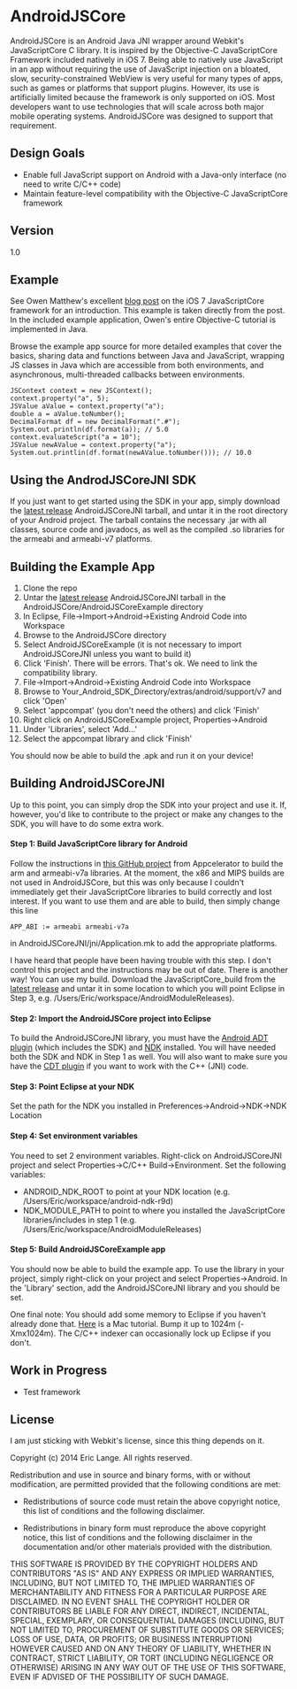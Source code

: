 AndroidJSCore
=============

AndroidJSCore is an Android Java JNI wrapper around Webkit's JavaScriptCore C library.
It is inspired by the Objective-C JavaScriptCore Framework included natively in
iOS 7.  Being able to natively use JavaScript in an app without requiring the use of
JavaScript injection on a bloated, slow, security-constrained WebView is very useful
for many types of apps, such as games or platforms that support plugins.  However, 
its use is artificially limited because the framework is only supported on iOS.  Most
developers want to use technologies that will scale across both major mobile
operating systems.  AndroidJSCore was designed to support that requirement.

Design Goals
------------
  - Enable full JavaScript support on Android with a Java-only interface (no need to write C/C++ code)
  - Maintain feature-level compatibility with the Objective-C JavaScriptCore framework

Version
-------
1.0

Example
-------

See Owen Matthew's excellent [blog post] on the iOS 7 JavaScriptCore framework for an
introduction.  This example is taken directly from the post.  In the included example
application, Owen's entire Objective-C tutorial is implemented in Java.

Browse the example app source for more detailed examples that cover the basics, sharing
data and functions between Java and JavaScript, wrapping JS classes in Java which
are accessible from both environments, and  asynchronous, multi-threaded callbacks between
environments.

    JSContext context = new JSContext();
    context.property("a", 5);
    JSValue aValue = context.property("a");
    double a = aValue.toNumber();
    DecimalFormat df = new DecimalFormat(".#");
    System.out.println(df.format(a)); // 5.0
    context.evaluateScript("a = 10");
    JSValue newAValue = context.property("a");
    System.out.printlin(df.format(newAValue.toNumber())); // 10.0

Using the AndrodJSCoreJNI SDK
-------------------------

If you just want to get started using the SDK in your app, simply download the
[latest release] AndroidJSCoreJNI tarball, and untar it in the root directory of your Android
project.  The tarball contains the necessary .jar with all classes, source code
and javadocs, as well as the compiled .so libraries for the armeabi and armeabi-v7
platforms.

Building the Example App
------------------------

1. Clone the repo
2. Untar the [latest release] AndroidJSCoreJNI tarball in the AndroidJSCore/AndroidJSCoreExample directory
3. In Eclipse, File->Import->Android->Existing Android Code into Workspace
4. Browse to the AndroidJSCore directory
5. Select AndroidJSCoreExample (it is not necessary to import AndroidJSCoreJNI unless you want to build it)
6. Click 'Finish'.  There will be errors.  That's ok.  We need to link the compatibility library.
7. File->Import->Android->Existing Android Code into Workspace
8. Browse to Your_Android_SDK_Directory/extras/android/support/v7 and click 'Open'
9. Select 'appcompat' (you don't need the others) and click 'Finish'
10. Right click on AndroidJSCoreExample project, Properties->Android
11. Under 'Libraries', select 'Add...'
12. Select the appcompat library and click 'Finish'

You should now be able to build the .apk and run it on your device!

Building AndroidJSCoreJNI
-------------------------

Up to this point, you can simply drop the SDK into your project and use it.  If, however, you'd like
to contribute to the project or make any changes to the SDK, you will have to do some extra work.

#### Step 1: Build JavaScriptCore library for Android

Follow the instructions in [this GitHub project] from Appcelerator to build the
arm and armeabi-v7a libraries.  At the moment, the x86 and MIPS builds are not
used in AndroidJSCore, but this was only because I couldn't immediately get their
JavaScriptCore libraries to build correctly and lost interest.  If you want to use
them and are able to build, then simply change this line
    
    APP_ABI := armeabi armeabi-v7a

in AndroidJSCoreJNI/jni/Application.mk to add the appropriate platforms.

I have heard that people have been having trouble with this step.  I don't control this project
and the instructions may be out of date.  There is another way!  You can use my build.
Download the JavaScriptCore_build from the [latest release] and untar it in some location 
to which you will point Eclipse in Step 3, e.g. /Users/Eric/workspace/AndroidModuleReleases).

#### Step 2: Import the AndroidJSCore project into Eclipse

To build the AndroidJSCoreJNI library, you must have the [Android ADT plugin] (which 
includes the SDK) and [NDK] installed.  You will have needed both the SDK and NDK in 
Step 1 as well.  You will also want to make sure you have the [CDT plugin] if you want
to work with the C++ (JNI) code.

#### Step 3: Point Eclipse at your NDK
Set the path for the NDK you installed in Preferences->Android->NDK->NDK Location

#### Step 4: Set environment variables
You need to set 2 environment variables.  Right-click on AndroidJSCoreJNI project and
select Properties->C/C++ Build->Environment.  Set the following variables:
  * ANDROID_NDK_ROOT to point at your NDK location (e.g. /Users/Eric/workspace/android-ndk-r9d)
  * NDK_MODULE_PATH to point to where you installed the JavaScriptCore libraries/includes in step 1 (e.g. /Users/Eric/workspace/AndroidModuleReleases)

#### Step 5: Build AndroidJSCoreExample app
You should now be able to build the example app.  To use the library in your project,
simply right-click on your project and select Properties->Android.  In the 'Library'
section, add the AndroidJSCoreJNI library and you should be set.

One final note: You should add some memory to Eclipse if you haven't already done
that.  [Here] is a Mac tutorial.  Bump it up to 1024m (-Xmx1024m).  The C/C++ indexer can
occasionally lock up Eclipse if you don't.

Work in Progress
----------------

  - Test framework

License
-------

I am just sticking with Webkit's license, since this thing depends on it.

 Copyright (c) 2014 Eric Lange. All rights reserved.

 Redistribution and use in source and binary forms, with or without
 modification, are permitted provided that the following conditions are met:

 - Redistributions of source code must retain the above copyright notice, this
 list of conditions and the following disclaimer.

 - Redistributions in binary form must reproduce the above copyright notice,
 this list of conditions and the following disclaimer in the documentation
 and/or other materials provided with the distribution.

 THIS SOFTWARE IS PROVIDED BY THE COPYRIGHT HOLDERS AND CONTRIBUTORS "AS IS"
 AND ANY EXPRESS OR IMPLIED WARRANTIES, INCLUDING, BUT NOT LIMITED TO, THE
 IMPLIED WARRANTIES OF MERCHANTABILITY AND FITNESS FOR A PARTICULAR PURPOSE ARE
 DISCLAIMED. IN NO EVENT SHALL THE COPYRIGHT HOLDER OR CONTRIBUTORS BE LIABLE
 FOR ANY DIRECT, INDIRECT, INCIDENTAL, SPECIAL, EXEMPLARY, OR CONSEQUENTIAL
 DAMAGES (INCLUDING, BUT NOT LIMITED TO, PROCUREMENT OF SUBSTITUTE GOODS OR
 SERVICES; LOSS OF USE, DATA, OR PROFITS; OR BUSINESS INTERRUPTION) HOWEVER
 CAUSED AND ON ANY THEORY OF LIABILITY, WHETHER IN CONTRACT, STRICT LIABILITY,
 OR TORT (INCLUDING NEGLIGENCE OR OTHERWISE) ARISING IN ANY WAY OUT OF THE USE
 OF THIS SOFTWARE, EVEN IF ADVISED OF THE POSSIBILITY OF SUCH DAMAGE.
 
[blog post]:http://www.bignerdranch.com/blog/javascriptcore-and-ios-7/
[this github project]:https://github.com/appcelerator/hyperloop/wiki/Building-JavaScriptCore-for-Android
[Android ADT plugin]:http://developer.android.com/sdk/installing/installing-adt.html
[NDK]:https://developer.android.com/tools/sdk/ndk/index.html
[CDT plugin]:http://www.eclipse.org/cdt/downloads.php
[Here]:https://confluence.sakaiproject.org/pages/viewpage.action?pageId=61341742
[latest release]:https://github.com/ericwlange/AndroidJSCore/releases

